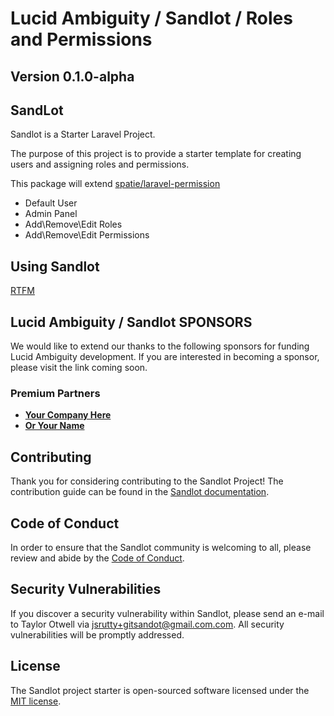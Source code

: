 # Lucid Ambiguity / Sandlot / Roles and Permissions

## Version 0.1.0-alpha

## SandLot

Sandlot is a Starter Laravel Project.

The purpose of this project is to provide a starter template for creating users and assigning roles and permissions.

This package will extend [spatie/laravel-permission](https://github.com/spatie/laravel-permission)

-   Default User
-   Admin Panel
-   Add\Remove\Edit Roles
-   Add\Remove\Edit Permissions

## Using Sandlot

[RTFM](https://github.com/veinhugain/sandlot/tree/master/Docs)

## Lucid Ambiguity / Sandlot SPONSORS

We would like to extend our thanks to the following sponsors for funding Lucid Ambiguity development. If you are interested in becoming a sponsor, please visit the link coming soon.

### Premium Partners

-   **[Your Company Here](https://#/)**
-   **[Or Your Name](https://#)**

## Contributing

Thank you for considering contributing to the Sandlot Project! The contribution guide can be found in the [Sandlot documentation](https://github.com/veinhugain/sandlot#readme).

## Code of Conduct

In order to ensure that the Sandlot community is welcoming to all, please review and abide by the [Code of Conduct](https://#code-of-conduct).

## Security Vulnerabilities

If you discover a security vulnerability within Sandlot, please send an e-mail to Taylor Otwell via [jsrutty+gitsandot@gmail.com.com](mailto:jsrutty+gitsandot@gmail.com.com). All security vulnerabilities will be promptly addressed.

## License

The Sandlot project starter is open-sourced software licensed under the [MIT license](https://opensource.org/licenses/MIT).
